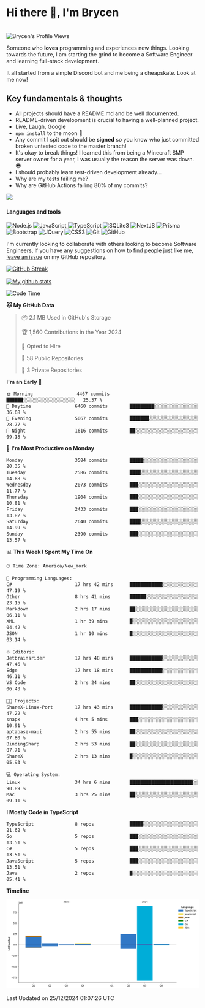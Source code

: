 # Hi there 👋, I'm Brycen

<br>
<img src="https://komarev.com/ghpvc/?username=BrycensRanch" alt="Brycen's Profile Views" />

Someone who **loves** programming and experiences new things. Looking towards the future, I am starting the grind to become a Software Engineer and learning full-stack development.

It all started from a simple Discord bot and me being a cheapskate. Look at me now!

## Key fundamentals & thoughts

- All projects should have a README.md and be well documented.
- README-driven development is crucial to having a well-planned project.
- Live, Laugh, Google
- `npm install` to the moon 🚀
- Any commit I spit out should be **signed** so you know who just committed broken untested code to the master branch!
- It's okay to break things! I learned this from being a Minecraft SMP server owner for a year, I was usually the reason the server was down. 😎
- I should probably learn test-driven development already...
- Why are my tests failing me?
- Why are GitHub Actions failing 80% of my commits? 

<img src="https://res.cloudinary.com/practicaldev/image/fetch/s--OoBLh7-Q--/c_limit%2Cf_auto%2Cfl_progressive%2Cq_auto%2Cw_880/https://cdn-images-1.medium.com/max/1614/1%2A8BlqJ8lNVZzuRjAg1mZ50w.png" height="400"/>

<h4>Languages and tools</h4>
<p>
  <img src="https://img.shields.io/badge/node.js%20-%2343853D.svg?&style=for-the-badge&logo=node.js&logoColor=white" alt="Node.js" />
  <img src="https://img.shields.io/badge/javascript%20-%23323330.svg?&style=for-the-badge&logo=javascript&logoColor=%23F7DF1E" alt="JavaScript" />
  <img src="https://img.shields.io/badge/typescript%20-%23323330.svg?&style=for-the-badge&logo=typescript&logoColor=#3467eb" alt="TypeScript" />
  <img src="https://img.shields.io/badge/sqlite3%20-%23323330.svg?&style=for-the-badge&logo=sqlite&logoColor=#3467eb" alt="SQLite3" />
  <img src="https://img.shields.io/badge/Next.JS%20-%23323330.svg?&style=for-the-badge&logo=next.js&logoColor=#3467eb" alt="NextJS" />
  <img src="https://img.shields.io/badge/Prisma%20-%23323330.svg?&style=for-the-badge&logo=prisma&logoColor=#3467eb" alt="Prisma" />
  <img src="https://img.shields.io/badge/bootstrap%20-%23323330.svg?&style=for-the-badge&logo=bootstrap" alt="Bootstrap" />
  <img src="https://img.shields.io/badge/jquery%20-%23323330.svg?&style=for-the-badge&logo=jquery" alt="JQuery" />
  <img src="https://img.shields.io/badge/css3%20-%23323330.svg?&style=for-the-badge&logo=css3" alt="CSS3" />
  <img src="https://img.shields.io/badge/git%20-%23323330.svg?&style=for-the-badge&logo=git" alt="Git" />
  <img src="https://img.shields.io/badge/github%20-%23323330.svg?&style=for-the-badge&logo=github" alt="GitHub" />
</p>

 I'm currently looking to collaborate with others looking to become Software Engineers, if you have any suggestions on how to find people just like me, [leave an issue](https://github.com/BrycensRanch/BrycensRanch/issues/new) on my GitHub repository.
 
 <p><a href="https://git.io/streak-stats"><img src="https://streak-stats.demolab.com?saas&user=BrycensRanch&amp;theme=dark&amp;hide_border=true&amp;fire=EB5454&amp;ring=0CEB19" alt="GitHub Streak"></a></p>

<a href="https://github.com/anuraghazra/github-readme-stats">
  <img align="center" src="https://github-readme-stats.anuraghazra1.vercel.app/api?username=BrycensRanch&show_icons=true&line_height=27&include_all_commits=true" alt="My github stats" />
</a>

<!--START_SECTION:waka-->
![Code Time](http://img.shields.io/badge/Code%20Time-1%2C395%20hrs%2059%20mins-blue)

**🐱 My GitHub Data** 

> 📦 2.1 MB Used in GitHub's Storage 
 > 
> 🏆 1,560 Contributions in the Year 2024
 > 
> 💼 Opted to Hire
 > 
> 📜 58 Public Repositories 
 > 
> 🔑 3 Private Repositories 
 > 
**I'm an Early 🐤** 

```text
🌞 Morning                4467 commits        ██████░░░░░░░░░░░░░░░░░░░   25.37 % 
🌆 Daytime                6460 commits        █████████░░░░░░░░░░░░░░░░   36.68 % 
🌃 Evening                5067 commits        ███████░░░░░░░░░░░░░░░░░░   28.77 % 
🌙 Night                  1616 commits        ██░░░░░░░░░░░░░░░░░░░░░░░   09.18 % 
```
📅 **I'm Most Productive on Monday** 

```text
Monday                   3584 commits        █████░░░░░░░░░░░░░░░░░░░░   20.35 % 
Tuesday                  2586 commits        ████░░░░░░░░░░░░░░░░░░░░░   14.68 % 
Wednesday                2073 commits        ███░░░░░░░░░░░░░░░░░░░░░░   11.77 % 
Thursday                 1904 commits        ███░░░░░░░░░░░░░░░░░░░░░░   10.81 % 
Friday                   2433 commits        ███░░░░░░░░░░░░░░░░░░░░░░   13.82 % 
Saturday                 2640 commits        ████░░░░░░░░░░░░░░░░░░░░░   14.99 % 
Sunday                   2390 commits        ███░░░░░░░░░░░░░░░░░░░░░░   13.57 % 
```


📊 **This Week I Spent My Time On** 

```text
🕑︎ Time Zone: America/New_York

💬 Programming Languages: 
C#                       17 hrs 42 mins      ████████████░░░░░░░░░░░░░   47.19 % 
Other                    8 hrs 41 mins       ██████░░░░░░░░░░░░░░░░░░░   23.15 % 
Markdown                 2 hrs 17 mins       ██░░░░░░░░░░░░░░░░░░░░░░░   06.11 % 
XML                      1 hr 39 mins        █░░░░░░░░░░░░░░░░░░░░░░░░   04.42 % 
JSON                     1 hr 10 mins        █░░░░░░░░░░░░░░░░░░░░░░░░   03.14 % 

🔥 Editors: 
Jetbrainsrider           17 hrs 48 mins      ████████████░░░░░░░░░░░░░   47.46 % 
Edge                     17 hrs 18 mins      ████████████░░░░░░░░░░░░░   46.11 % 
VS Code                  2 hrs 24 mins       ██░░░░░░░░░░░░░░░░░░░░░░░   06.43 % 

🐱‍💻 Projects: 
ShareX-Linux-Port        17 hrs 43 mins      ████████████░░░░░░░░░░░░░   47.22 % 
snapx                    4 hrs 5 mins        ███░░░░░░░░░░░░░░░░░░░░░░   10.91 % 
aptabase-maui            2 hrs 55 mins       ██░░░░░░░░░░░░░░░░░░░░░░░   07.80 % 
BindingSharp             2 hrs 53 mins       ██░░░░░░░░░░░░░░░░░░░░░░░   07.71 % 
ShareX                   2 hrs 13 mins       █░░░░░░░░░░░░░░░░░░░░░░░░   05.93 % 

💻 Operating System: 
Linux                    34 hrs 6 mins       ███████████████████████░░   90.89 % 
Mac                      3 hrs 25 mins       ██░░░░░░░░░░░░░░░░░░░░░░░   09.11 % 
```

**I Mostly Code in TypeScript** 

```text
TypeScript               8 repos             █████░░░░░░░░░░░░░░░░░░░░   21.62 % 
Go                       5 repos             ███░░░░░░░░░░░░░░░░░░░░░░   13.51 % 
C#                       5 repos             ███░░░░░░░░░░░░░░░░░░░░░░   13.51 % 
JavaScript               5 repos             ███░░░░░░░░░░░░░░░░░░░░░░   13.51 % 
Java                     2 repos             █░░░░░░░░░░░░░░░░░░░░░░░░   05.41 % 
```



**Timeline**

![Lines of Code chart](https://raw.githubusercontent.com/BrycensRanch/BrycensRanch/main/assets/bar_graph.png)


 Last Updated on 25/12/2024 01:07:26 UTC
<!--END_SECTION:waka-->

<!--
**BrycensRanch/BrycensRanch** is a ✨ _special_ ✨ repository because its `README.md` (this file) appears on your GitHub profile.

Here are some ideas to get you started:

- 🔭 I’m currently working on ...
- 🌱 I’m currently learning ...
- 👯 I’m looking to collaborate on ...
- 🤔 I’m looking for help with ...
- 💬 Ask me about ...
- 📫 How to reach me: ...
- 😄 Pronouns: ...
- ⚡ Fun fact: ...
-->
